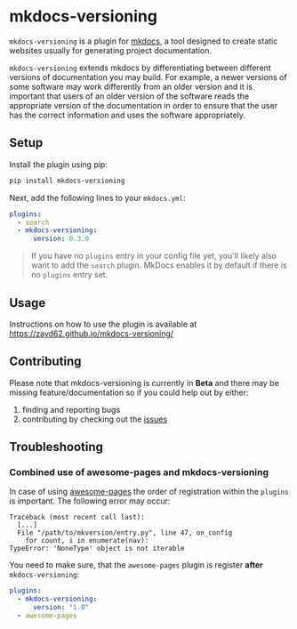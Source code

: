 # mkdocs-versioning

`mkdocs-versioning` is a plugin for [mkdocs](https://www.mkdocs.org/), a tool designed to create static websites usually for generating project documentation. 

`mkdocs-versioning` extends mkdocs by differentiating between different versions of documentation you may build. For example, a newer versions of some software may work differently from an older version and it is important that users of an older version of the software reads the appropriate version of the documentation in order to ensure that the user has the correct information and uses the software appropriately.

## Setup

Install the plugin using pip:

```bash
pip install mkdocs-versioning
```

Next, add the following lines to your `mkdocs.yml`:

```yml
plugins:
  - search
  - mkdocs-versioning:
      version: 0.3.0
```

> If you have no `plugins` entry in your config file yet, you'll likely also want to add the `search` plugin. MkDocs enables it by default if there is no `plugins` entry set.

## Usage

Instructions on how to use the plugin is available at https://zayd62.github.io/mkdocs-versioning/

## Contributing 

Please note that mkdocs-versioning is currently in **Beta** and there may be missing feature/documentation so if you could help out by either:

1. finding and reporting bugs
2. contributing by checking out the [issues](https://github.com/zayd62/mkdocs-versioning/issues)

## Troubleshooting

### Combined use of awesome-pages and mkdocs-versioning

In case of using [awesome-pages](https://github.com/lukasgeiter/mkdocs-awesome-pages-plugin/) the order of registration within the `plugins` is important. The following error may occur:

```
Traceback (most recent call last):
  [...]
  File "/path/to/mkversion/entry.py", line 47, on_config
    for count, i in enumerate(nav):
TypeError: 'NoneType' object is not iterable
```

You need to make sure, that the `awesome-pages` plugin is register **after** `mkdocs-versioning`:

```yaml
plugins:
  - mkdocs-versioning:
      version: "1.0"
  - awesome-pages
````

